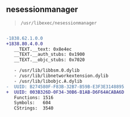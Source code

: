 ## nesessionmanager

> `/usr/libexec/nesessionmanager`

```diff

-1838.62.1.0.0
+1838.80.4.0.0
   __TEXT.__text: 0x8e4ec
   __TEXT.__auth_stubs: 0x1900
   __TEXT.__objc_stubs: 0x7020

   - /usr/lib/libbsm.0.dylib
   - /usr/lib/libnetworkextension.dylib
   - /usr/lib/libobjc.A.dylib
-  UUID: B274580F-F83B-32B7-B59B-E3F3E3148895
+  UUID: 003B326D-0F34-30B6-B1AB-D6F64ACABA6D
   Functions: 1516
   Symbols:   604
   CStrings:  3540

```
